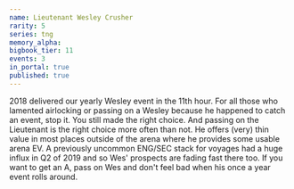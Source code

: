 ```yaml
---
name: Lieutenant Wesley Crusher
rarity: 5
series: tng
memory_alpha:
bigbook_tier: 11
events: 3
in_portal: true
published: true
---
```


2018 delivered our yearly Wesley event in the 11th hour. For all those who lamented airlocking or passing on a Wesley because he happened to catch an event, stop it. You still made the right choice. And passing on the Lieutenant is the right choice more often than not. He offers (very) thin value in most places outside of the arena where he provides some usable arena EV. A previously uncommon ENG/SEC stack for voyages had a huge influx in Q2 of 2019 and so Wes' prospects are fading fast there too. If you want to get an A, pass on Wes and don't feel bad when his once a year event rolls around.

